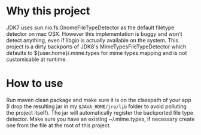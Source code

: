 Why this project
===========

JDK7 uses sun.nio.fs.GnomeFileTypeDetector as the default filetype detector on mac OSX. However this implementation is buggy and won't detect anything, even if libgio is actually available on the system. This project is a dirty backports of JDK8's MimeTypesFileTypeDetector which defaults to ${user.home}/.mime.types for mime types mapping and is not customisable at runtime.

How to use
============

Run maven clean package and make sure it is on the classpath of your app (I drop the resulting jar in my `$JAVA_HOME/jre/lib` folder to avoid polluting the project itself).
The jar will automatically register the backported file type detector. 
Make sure you have an existing ~/.mime.types, if necessary create one from the file at the root of this project.

